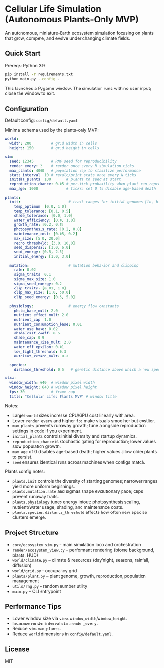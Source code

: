 # Cellular Life Simulation (Autonomous Plants-Only MVP)

An autonomous, miniature-Earth ecosystem simulation focusing on plants that grow, compete, and evolve under changing climate fields.

## Quick Start

Prereqs: Python 3.9

```bash
pip install -r requirements.txt
python main.py --config .
```

This launches a Pygame window. The simulation runs with no user input; close the window to exit.

## Configuration

Default config: `config/default.yaml`

Minimal schema used by the plants-only MVP:

```yaml
world:
  width: 200         # grid width in cells
  height: 150        # grid height in cells

sim:
  seed: 12345        # RNG seed for reproducibility
  render_every: 2    # render once every N simulation ticks
  max_plants: 4000   # population cap to stabilize performance
  stats_interval: 10 # recalc/print stats once every N ticks
  initial_plants: 100       # plants to seed at start
  reproduction_chance: 0.05 # per-tick probability when plant can_reproduce()
  max_age: 1000             # ticks; set 0 to disable age-based death

plants:
  init:                      # trait ranges for initial genomes [lo, hi]
    temp_optimum: [0.0, 1.0]
    temp_tolerance: [0.1, 0.5]
    shade_tolerance: [0.0, 1.0]
    water_efficiency: [0.0, 1.0]
    growth_rate: [0.2, 0.8]
    photosynthesis_rate: [0.2, 0.8]
    maintenance_cost: [0.05, 0.2]
    max_size: [5.0, 20.0]
    repro_threshold: [3.0, 10.0]
    seed_dispersal: [1.0, 6.0]
    seed_energy: [0.5, 2.5]
    initial_energy: [1.0, 3.0]

  mutation:                  # mutation behavior and clipping
    rate: 0.02
    sigma_traits: 0.1
    sigma_max_size: 1.0
    sigma_seed_energy: 0.2
    clip_traits: [0.01, 1.0]
    clip_max_size: [1.0, 50.0]
    clip_seed_energy: [0.5, 5.0]

  physiology:                # energy flow constants
    photo_base_mult: 2.0
    nutrient_effect_mult: 2.0
    nutrient_cap: 1.0
    nutrient_consumption_base: 0.01
    water_use_base: 0.02
    shade_cast_coeff: 0.5
    shade_cap: 0.9
    maintenance_size_mult: 2.0
    water_eff_epsilon: 0.01
    low_light_threshold: 0.3
    nutrient_return_mult: 0.3

  species:
    distance_threshold: 0.5   # genetic distance above which a new species forms

view:
  window_width: 640  # window pixel width
  window_height: 640 # window pixel height
  fps: 30            # frame cap
  title: "Cellular Life: Plants MVP" # window title
```

Notes:
- Larger `world` sizes increase CPU/GPU cost linearly with area.
- Lower `render_every` and higher `fps` make visuals smoother but costlier.
- `max_plants` prevents runaway growth; tune alongside reproduction settings in code if you experiment.
- `initial_plants` controls initial diversity and startup dynamics.
- `reproduction_chance` is stochastic gating for reproduction; lower values slow population growth.
- `max_age` of 0 disables age-based death; higher values allow older plants to persist.
- `seed` ensures identical runs across machines when configs match.

Plants config notes:
- `plants.init` controls the diversity of starting genomes; narrower ranges yield more uniform beginnings.
- `plants.mutation.rate` and sigmas shape evolutionary pace; clips prevent runaway traits.
- `plants.physiology` tunes energy in/out: photosynthesis scaling, nutrient/water usage, shading, and maintenance costs.
- `plants.species.distance_threshold` affects how often new species clusters emerge.

## Project Structure

- `core/ecosystem_sim.py` – main simulation loop and orchestration
- `render/ecosystem_view.py` – performant rendering (biome background, plants, HUD)
- `world/climate.py` – climate & resources (day/night, seasons, rainfall, diffusion)
- `world/grid.py` – occupancy grid
- `plants/plant.py` – plant genome, growth, reproduction, population management
- `utils/rng.py` – random number utility
- `main.py` – CLI entrypoint

## Performance Tips

- Lower window size via `view.window_width`/`window_height`.
- Increase render interval `sim.render_every`.
- Reduce `sim.max_plants`.
- Reduce `world` dimensions in `config/default.yaml`.

## License

MIT
